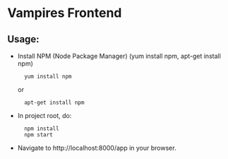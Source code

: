# Vampires Frontend

## Usage:

* Install NPM (Node Package Manager) (yum install npm, apt-get install npm)

        yum install npm

    or

        apt-get install npm

* In project root, do:

        npm install
        npm start

* Navigate to http://localhost:8000/app in your browser.
